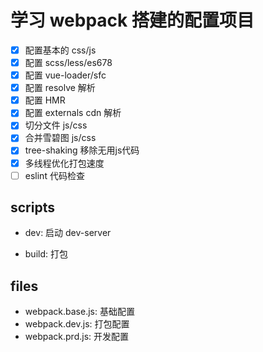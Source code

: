 # 学习 webpack 搭建的配置项目

- [x] 配置基本的 css/js
- [x] 配置 scss/less/es678
- [x] 配置 vue-loader/sfc  
- [x] 配置 resolve 解析
- [x] 配置 HMR
- [x] 配置 externals cdn 解析
- [x] 切分文件 js/css
- [x] 合并雪碧图 js/css
- [x] tree-shaking 移除无用js代码
- [x] 多线程优化打包速度
- [ ] eslint 代码检查

## scripts

- dev: 启动 dev-server

- build: 打包

## files

- webpack.base.js: 基础配置
- webpack.dev.js: 打包配置
- webpack.prd.js: 开发配置

